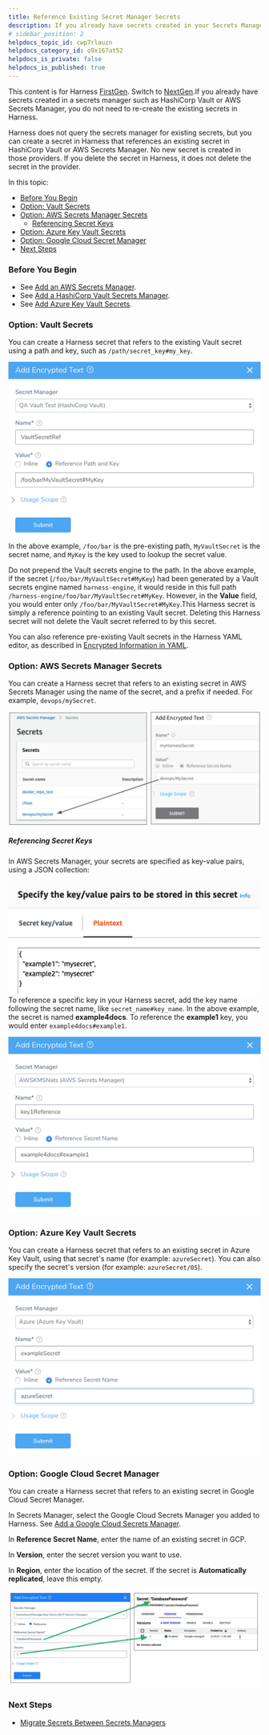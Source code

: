 ```yaml
---
title: Reference Existing Secret Manager Secrets
description: If you already have secrets created in your Secrets Manager, you can reference them.
# sidebar_position: 2
helpdocs_topic_id: cwp7rlauzn
helpdocs_category_id: o9x167at52
helpdocs_is_private: false
helpdocs_is_published: true
---
```


This content is for Harness [FirstGen](../../../../getting-started/harness-first-gen-vs-harness-next-gen.md). Switch to [NextGen](../../../../platform/6_Security/14-reference-existing-secret-manager-secrets.md).If you already have secrets created in a secrets manager such as HashiCorp Vault or AWS Secrets Manager, you do not need to re-create the existing secrets in Harness.

Harness does not query the secrets manager for existing secrets, but you can create a secret in Harness that references an existing secret in HashiCorp Vault or AWS Secrets Manager. No new secret is created in those providers. If you delete the secret in Harness, it does not delete the secret in the provider.

In this topic:

* [Before You Begin](reference-existing-secrets.md#before-you-begin)
* [Option: Vault Secrets](reference-existing-secrets.md#option-vault-secrets)
* [Option: AWS Secrets Manager Secrets](reference-existing-secrets.md#option-aws-secrets-manager-secrets)
	+ [Referencing Secret Keys](reference-existing-secrets.md#referencing-secret-keys)
* [Option: Azure Key Vault Secrets](reference-existing-secrets.md#option-azure-key-vault-secrets)
* [Option: Google Cloud Secret Manager](reference-existing-secrets.md#option-google-cloud-secret-manager)
* [Next Steps](reference-existing-secrets.md#next-steps)

### Before You Begin

* See [Add an AWS Secrets Manager](add-an-aws-secrets-manager.md).
* See [Add a HashiCorp Vault Secrets Manager](add-a-hashi-corp-vault-secrets-manager.md).
* See [Add Azure Key Vault Secrets](azure-key-vault.md).

### Option: Vault Secrets

You can create a Harness secret that refers to the existing Vault secret using a path and key, such as `/path/secret_key#my_key`.

![](./static/reference-existing-secrets-44.png)
In the above example, `/foo/bar` is the pre-existing path, `MyVaultSecret` is the secret name, and `MyKey` is the key used to lookup the secret value.

Do not prepend the Vault secrets engine to the path. In the above example, if the secret (`/foo/bar/MyVaultSecret#MyKey`) had been generated by a Vault secrets engine named `harness-engine`, it would reside in this full path `/harness-engine/foo/bar/MyVaultSecret#MyKey`. However, in the **Value** field, you would enter only `/foo/bar/MyVaultSecret#MyKey`.This Harness secret is simply a reference pointing to an existing Vault secret. Deleting this Harness secret will not delete the Vault secret referred to by this secret.

You can also reference pre-existing Vault secrets in the Harness YAML editor, as described in [Encrypted Information in YAML](../../techref-category/configuration-as-code-yaml/harness-yaml-code-reference.md#encrypted-information-in-yaml).

### Option: AWS Secrets Manager Secrets

You can create a Harness secret that refers to an existing secret in AWS Secrets Manager using the name of the secret, and a prefix if needed. For example, `devops/mySecret`.

![](./static/reference-existing-secrets-45.png)


##### Referencing Secret Keys

In AWS Secrets Manager, your secrets are specified as key-value pairs, using a JSON collection:

![](./static/reference-existing-secrets-46.png)
To reference a specific key in your Harness secret, add the key name following the secret name, like `secret_name#key_name`. In the above example, the secret is named **example4docs**. To reference the **example1** key, you would enter `example4docs#example1`.

![](./static/reference-existing-secrets-47.png)


### Option: Azure Key Vault Secrets

You can create a Harness secret that refers to an existing secret in Azure Key Vault, using that secret's name (for example: `azureSecret`). You can also specify the secret's version (for example: `azureSecret/05`).

![](./static/reference-existing-secrets-48.png)


### Option: Google Cloud Secret Manager

You can create a Harness secret that refers to an existing secret in Google Cloud Secret Manager.

In Secrets Manager, select the Google Cloud Secrets Manager you added to Harness. See [Add a Google Cloud Secrets Manager](add-a-google-cloud-secrets-manager.md).

In **Reference Secret Name**, enter the name of an existing secret in GCP.

In **Version**, enter the secret version you want to use.

In **Region**, enter the location of the secret. If the secret is **Automatically replicated**, leave this empty.

![](./static/reference-existing-secrets-49.png)


### Next Steps

* [Migrate Secrets Between Secrets Managers](migrate-secrets-between-secrets-managers.md)

